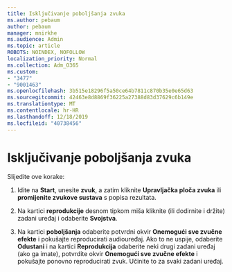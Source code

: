 ```yaml
---
title: Isključivanje poboljšanja zvuka
ms.author: pebaum
author: pebaum
manager: mnirkhe
ms.audience: Admin
ms.topic: article
ROBOTS: NOINDEX, NOFOLLOW
localization_priority: Normal
ms.collection: Adm_O365
ms.custom:
- "3477"
- "9001463"
ms.openlocfilehash: 3b515e18296f5a50ce64b7811c870b35e0e65d63
ms.sourcegitcommit: 42463e8d8869f36225a27388d83d37629c6b149e
ms.translationtype: MT
ms.contentlocale: hr-HR
ms.lasthandoff: 12/18/2019
ms.locfileid: "40738456"
---
```

# <a name="turn-off-audio-enhancement"></a>Isključivanje poboljšanja zvuka

Slijedite ove korake:

1. Idite na **Start**, unesite **zvuk**, a zatim kliknite **Upravljačka ploča zvuka** ili **promijenite zvukove sustava** s popisa rezultata.

2. Na kartici **reprodukcije** desnom tipkom miša kliknite (ili dodirnite i držite) zadani uređaj i odaberite **Svojstva**.

3. Na kartici **poboljšanja** odaberite potvrdni okvir **Onemogući sve zvučne efekte** i pokušajte reproducirati audiouređaj. Ako to ne uspije, odaberite **Odustani** i na kartici **Reprodukcija** odaberite neki drugi zadani uređaj (ako ga imate), potvrdite okvir **Onemogući sve zvučne efekte** i pokušajte ponovno reproducirati zvuk. Učinite to za svaki zadani uređaj.
